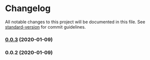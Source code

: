 # Changelog

All notable changes to this project will be documented in this file. See [standard-version](https://github.com/conventional-changelog/standard-version) for commit guidelines.

### [0.0.3](https://github.com/Krivega/events-constructor/compare/v0.0.2...v0.0.3) (2020-01-09)

### 0.0.2 (2020-01-09)
